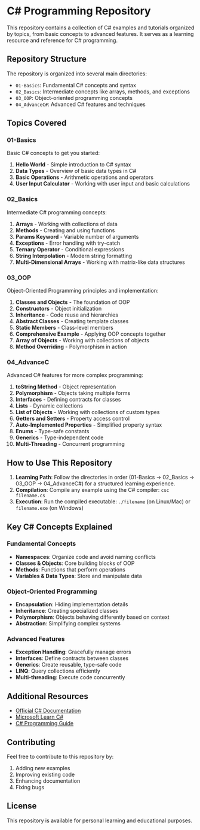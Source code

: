 # C# Programming Repository

This repository contains a collection of C# examples and tutorials organized by topics, from basic concepts to advanced features. It serves as a learning resource and reference for C# programming.

## Repository Structure

The repository is organized into several main directories:

- `01-Basics`: Fundamental C# concepts and syntax
- `02_Basics`: Intermediate concepts like arrays, methods, and exceptions
- `03_OOP`: Object-oriented programming concepts
- `04_AdvanceC#`: Advanced C# features and techniques

## Topics Covered

### 01-Basics

Basic C# concepts to get you started:

1. **Hello World** - Simple introduction to C# syntax
2. **Data Types** - Overview of basic data types in C#
3. **Basic Operations** - Arithmetic operations and operators
4. **User Input Calculator** - Working with user input and basic calculations

### 02_Basics

Intermediate C# programming concepts:

1. **Arrays** - Working with collections of data
2. **Methods** - Creating and using functions
3. **Params Keyword** - Variable number of arguments
4. **Exceptions** - Error handling with try-catch
5. **Ternary Operator** - Conditional expressions
6. **String Interpolation** - Modern string formatting
7. **Multi-Dimensional Arrays** - Working with matrix-like data structures

### 03_OOP

Object-Oriented Programming principles and implementation:

1. **Classes and Objects** - The foundation of OOP
2. **Constructors** - Object initialization
3. **Inheritance** - Code reuse and hierarchies
4. **Abstract Classes** - Creating template classes
5. **Static Members** - Class-level members
6. **Comprehensive Example** - Applying OOP concepts together
7. **Array of Objects** - Working with collections of objects
8. **Method Overriding** - Polymorphism in action

### 04_AdvanceC #

Advanced C# features for more complex programming:

1. **toString Method** - Object representation
2. **Polymorphism** - Objects taking multiple forms
3. **Interfaces** - Defining contracts for classes
4. **Lists** - Dynamic collections
5. **List of Objects** - Working with collections of custom types
6. **Getters and Setters** - Property access control
7. **Auto-Implemented Properties** - Simplified property syntax
8. **Enums** - Type-safe constants
9. **Generics** - Type-independent code
10. **Multi-Threading** - Concurrent programming

## How to Use This Repository

1. **Learning Path**: Follow the directories in order (01-Basics → 02_Basics → 03_OOP → 04_AdvanceC#) for a structured learning experience.
2. **Compilation**: Compile any example using the C# compiler: `csc filename.cs`
3. **Execution**: Run the compiled executable: `./filename` (on Linux/Mac) or `filename.exe` (on Windows)

## Key C# Concepts Explained

### Fundamental Concepts

- **Namespaces**: Organize code and avoid naming conflicts
- **Classes & Objects**: Core building blocks of OOP
- **Methods**: Functions that perform operations
- **Variables & Data Types**: Store and manipulate data

### Object-Oriented Programming

- **Encapsulation**: Hiding implementation details
- **Inheritance**: Creating specialized classes
- **Polymorphism**: Objects behaving differently based on context
- **Abstraction**: Simplifying complex systems

### Advanced Features

- **Exception Handling**: Gracefully manage errors
- **Interfaces**: Define contracts between classes
- **Generics**: Create reusable, type-safe code
- **LINQ**: Query collections efficiently
- **Multi-threading**: Execute code concurrently

## Additional Resources

- [Official C# Documentation](https://docs.microsoft.com/en-us/dotnet/csharp/)
- [Microsoft Learn C#](https://learn.microsoft.com/en-us/dotnet/csharp/)
- [C# Programming Guide](https://docs.microsoft.com/en-us/dotnet/csharp/programming-guide/)

## Contributing

Feel free to contribute to this repository by:

1. Adding new examples
2. Improving existing code
3. Enhancing documentation
4. Fixing bugs

## License

This repository is available for personal learning and educational purposes.
